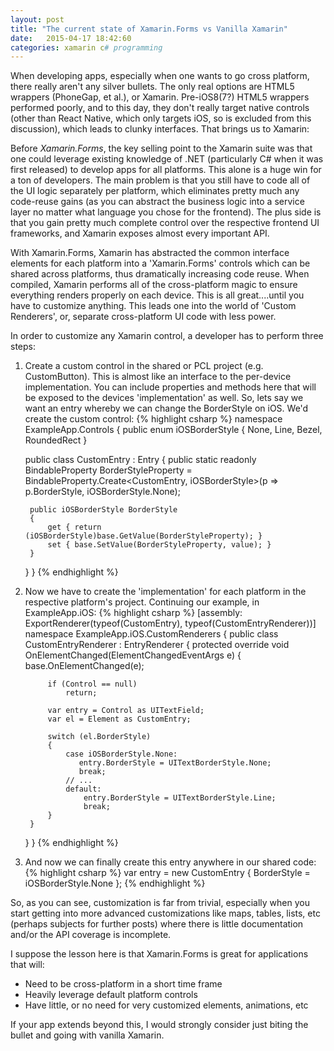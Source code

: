 ```yaml
---
layout: post
title: "The current state of Xamarin.Forms vs Vanilla Xamarin"
date:   2015-04-17 18:42:60
categories: xamarin c# programming
---
```

When developing apps, especially when one wants to go cross platform, there really aren't any silver bullets. The only real options are HTML5 wrappers (PhoneGap, et al.), or Xamarin. Pre-iOS8(7?) HTML5 wrappers performed poorly, and to this day, they don't really target native controls (other than React Native, which only targets iOS, so is excluded from this discussion), which leads to clunky interfaces. That brings us to Xamarin:

Before _Xamarin.Forms_, the key selling point to the Xamarin suite was that one could leverage existing knowledge of .NET (particularly C# when it was first released) to develop apps for all platforms. This alone is a huge win for a ton of developers. The main problem is that you still have to code all of the UI logic separately per platform, which eliminates pretty much any code-reuse gains (as you can abstract the business logic into a service layer no matter what language you chose for the frontend). The plus side is that you gain pretty much complete control over the respective frontend UI frameworks, and Xamarin exposes almost every important API.

With Xamarin.Forms, Xamarin has abstracted the common interface elements for each platform into a 'Xamarin.Forms' controls which can be shared across platforms, thus dramatically increasing code reuse. When compiled, Xamarin performs all of the cross-platform magic to ensure everything renders properly on each device. This is all great....until you have to customize anything. This leads one into the world of 'Custom Renderers', or, separate cross-platform UI code with less power.

In order to customize any Xamarin control, a developer has to perform three steps:
1. Create a custom control in the shared or PCL project (e.g. CustomButton). This is almost like an interface to the per-device implementation. You can include properties and methods here that will be exposed to the devices 'implementation' as well. So, lets say we want an entry whereby we can change the BorderStyle on iOS. We'd create the custom control:
{% highlight csharp %}
namespace ExampleApp.Controls
{
    public enum iOSBorderStyle
    {
        None,
        Line,
        Bezel,
        RoundedRect
    }

    public class CustomEntry : Entry 
    {
        public static readonly BindableProperty BorderStyleProperty =
            BindableProperty.Create<CustomEntry, iOSBorderStyle>(p => p.BorderStyle, iOSBorderStyle.None);

        public iOSBorderStyle BorderStyle
        {
            get { return (iOSBorderStyle)base.GetValue(BorderStyleProperty); }
            set { base.SetValue(BorderStyleProperty, value); }
        }
    }
}
{% endhighlight %}

2. Now we have to create the 'implementation' for each platform in the respective platform's project. Continuing our example, in ExampleApp.iOS:
{% highlight csharp %}
[assembly: ExportRenderer(typeof(CustomEntry), typeof(CustomEntryRenderer))]
namespace ExampleApp.iOS.CustomRenderers
{
    public class CustomEntryRenderer : EntryRenderer
    {
        protected override void OnElementChanged(ElementChangedEventArgs<Entry> e)
        {
            base.OnElementChanged(e);

            if (Control == null)
                return;

            var entry = Control as UITextField;
            var el = Element as CustomEntry;

            switch (el.BorderStyle)
            {
                case iOSBorderStyle.None:
                   entry.BorderStyle = UITextBorderStyle.None;
                   break;
                // ...
                default:
                    entry.BorderStyle = UITextBorderStyle.Line;
                    break;
            }
        }
    }
}
{% endhighlight %}
3. And now we can finally create this entry anywhere in our shared code:
{% highlight csharp %}
var entry = new CustomEntry { BorderStyle = iOSBorderStyle.None };
{% endhighlight %}

So, as you can see, customization is far from trivial, especially when you start getting into more advanced customizations like maps, tables, lists, etc (perhaps subjects for further posts) where there is little documentation and/or the API coverage is incomplete.

I suppose the lesson here is that Xamarin.Forms is great for applications that will:
* Need to be cross-platform in a short time frame
* Heavily leverage default platform controls
* Have little, or no need for very customized elements, animations, etc

If your app extends beyond this, I would strongly consider just biting the bullet and going with vanilla Xamarin.
